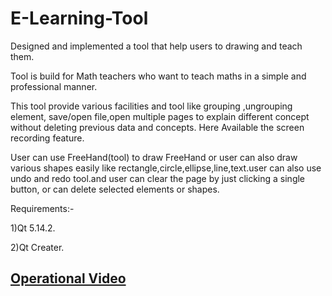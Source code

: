 # E-Learning-Tool
Designed and implemented a tool that help users to drawing and teach them. 

Tool is build for Math teachers who want to teach maths in a simple and professional manner.

This tool provide various facilities and tool like grouping ,ungrouping element, save/open file,open multiple pages to explain different concept without deleting previous data and concepts. Here Available the screen recording feature. 

User can use FreeHand(tool) to draw FreeHand or user can also draw various shapes easily like rectangle,circle,ellipse,line,text.user can also use undo and redo tool.and user can clear the page by just clicking a single button, or can delete selected elements or shapes.

Requirements:-

1)Qt 5.14.2.

2)Qt Creater.

## [Operational Video](https://drive.google.com/file/d/1DA6OALg8_Gz-aF6SdD4nnqf1DhSA0B_Y/view?usp=sharing)
